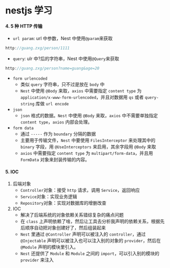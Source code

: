 # nestjs 学习

#### 4. 5 种 HTTP 传输

- `url param`: url 中参数，Nest 中使用`@param`来获取

```js
http://guang.zxg/person/1111
```

- `query`: ulr 中?后的字符串，Nest 中使用`@Query`来获取

```js
http://guang.zxg/person?name=guang&age=20
```

- `form urlencoded`
  - 类似 `query` 字符串，只不过是放在 `body` 中
  - `Nest` 中使用 `@Body` 来取，`axios` 中需要指定 `content type` 为 `application/x-www-form-urlencoded`，并且对数据用 `qs` 或者 `query-string` 库做 `url encode`
- `json`
  - `json` 格式的数据。`Nest` 中使用 `@Body` 来取，`axios` 中不需要单独指定 `content type`，`axios` 内部会处理。
- `form data`
  - 通过 `-----` 作为 `boundary` 分隔的数据
  - 主要用于传输文件，`Nest` 中要使用 `FilesInterceptor` 来处理其中的 `binary` 字段，用 `@UseInterceptors` 来启用，其余字段用 `@Body` 来取
  - `axios` 中需要指定 `content type` 为 `multipart/form-data`，并且用 `FormData` 对象来封装传输的内容。

#### 5. IOC

1. 后端对象
   - `Controller`对象：接受 `http` 请求，调用 `Service`，返回响应
   - `Service`对象：实现业务逻辑
   - `Repository`对象：实现对数据库的增删改查
2. IOC
   - 解决了后端系统的对象依赖关系错综复杂的痛点问题
   - 在 `class` 上声明依赖了啥，然后让工具去分析我声明的依赖关系，根据先后顺序自动把对象创建好了，然后组装起来
   - `Nest` 里通过 `@Controller` 声明可以被注入的 `controller`，通过 `@Injectable` 声明可以被注入也可以注入别的对象的 `provider`，然后在 `@Module` 声明的模块里引入。
   - `Nest` 还提供了 `Module` 和 `Module` 之间的 `import`，可以引入别的模块的 `provider` 来注入
